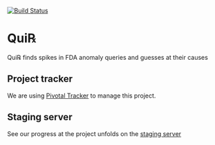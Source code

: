 [![Build Status](https://api.travis-ci.org/NishConsulting/quirx.svg?branch=master)](https://travis-ci.org/NishConsulting/quirx)

# Qui℞
Qui℞ finds spikes in FDA anomaly queries and guesses at their causes

## Project tracker

We are using [Pivotal Tracker](https://www.pivotaltracker.com/n/projects/1370420) to manage this project.

## Staging server

See our progress at the project unfolds on the [staging server](http://nishconsulting.github.io/quirx)
